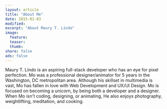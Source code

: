 ```yaml
---
layout: article
title: "About Me"
date: 2015-01-03
modified: 
excerpt: "About Maury T. Líndo"
image:
  feature: 
  teaser: 
  thumb: 
share: false
ads: false
---
```


Maury T. Líndo is an aspiring full-stack developer who has an eye for pixel perfection. Mo was a professional designer/animator for 5 years in the Washington, DC metropolitan area. Although his skillset in multimedia is vast, Mo has fallen in love with Web Development and UX/UI Design. Mo is focused on becoming a unicorn, by being both a developer and a designer. When Mo isn't coding, designing, or animating, He also enjoys photography, weightlifting, meditation, and cooking.